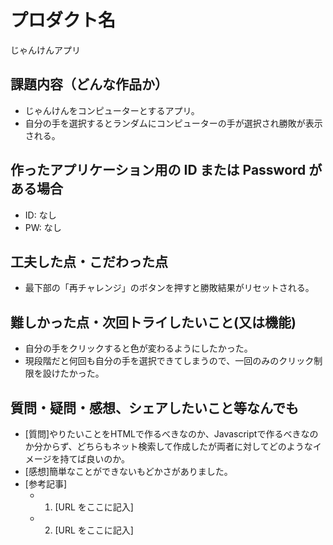 # プロダクト名

じゃんけんアプリ

## 課題内容（どんな作品か）

- じゃんけんをコンピューターとするアプリ。
- 自分の手を選択するとランダムにコンピューターの手が選択され勝敗が表示される。

## 作ったアプリケーション用の ID または Password がある場合

- ID: なし
- PW: なし

## 工夫した点・こだわった点

- 最下部の「再チャレンジ」のボタンを押すと勝敗結果がリセットされる。

## 難しかった点・次回トライしたいこと(又は機能)

- 自分の手をクリックすると色が変わるようにしたかった。
- 現段階だと何回も自分の手を選択できてしまうので、一回のみのクリック制限を設けたかった。

## 質問・疑問・感想、シェアしたいこと等なんでも

- [質問]やりたいことをHTMLで作るべきなのか、Javascriptで作るべきなのか分からず、どちらもネット検索して作成したが両者に対してどのようなイメージを持てば良いのか。
- [感想]簡単なことができないもどかさがありました。
- [参考記事]
  - 1. [URL をここに記入]
  - 2. [URL をここに記入]


